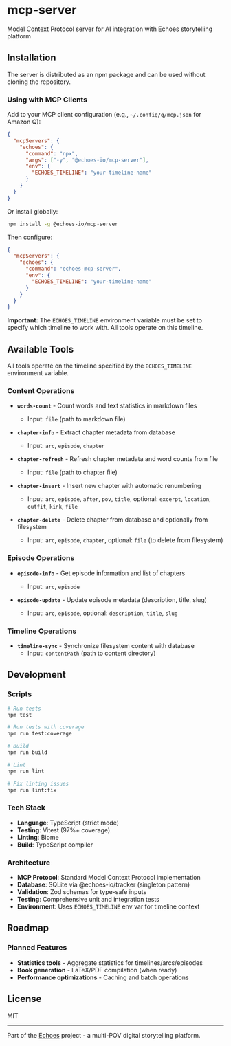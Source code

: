 # mcp-server

Model Context Protocol server for AI integration with Echoes storytelling platform

## Installation

The server is distributed as an npm package and can be used without cloning the repository.

### Using with MCP Clients

Add to your MCP client configuration (e.g., `~/.config/q/mcp.json` for Amazon Q):

```json
{
  "mcpServers": {
    "echoes": {
      "command": "npx",
      "args": ["-y", "@echoes-io/mcp-server"],
      "env": {
        "ECHOES_TIMELINE": "your-timeline-name"
      }
    }
  }
}
```

Or install globally:

```bash
npm install -g @echoes-io/mcp-server
```

Then configure:

```json
{
  "mcpServers": {
    "echoes": {
      "command": "echoes-mcp-server",
      "env": {
        "ECHOES_TIMELINE": "your-timeline-name"
      }
    }
  }
}
```

**Important:** The `ECHOES_TIMELINE` environment variable must be set to specify which timeline to work with. All tools operate on this timeline.

## Available Tools

All tools operate on the timeline specified by the `ECHOES_TIMELINE` environment variable.

### Content Operations
- **`words-count`** - Count words and text statistics in markdown files
  - Input: `file` (path to markdown file)
  
- **`chapter-info`** - Extract chapter metadata from database
  - Input: `arc`, `episode`, `chapter`
  
- **`chapter-refresh`** - Refresh chapter metadata and word counts from file
  - Input: `file` (path to chapter file)
  
- **`chapter-insert`** - Insert new chapter with automatic renumbering
  - Input: `arc`, `episode`, `after`, `pov`, `title`, optional: `excerpt`, `location`, `outfit`, `kink`, `file`
  
- **`chapter-delete`** - Delete chapter from database and optionally from filesystem
  - Input: `arc`, `episode`, `chapter`, optional: `file` (to delete from filesystem)

### Episode Operations
- **`episode-info`** - Get episode information and list of chapters
  - Input: `arc`, `episode`
  
- **`episode-update`** - Update episode metadata (description, title, slug)
  - Input: `arc`, `episode`, optional: `description`, `title`, `slug`

### Timeline Operations
- **`timeline-sync`** - Synchronize filesystem content with database
  - Input: `contentPath` (path to content directory)

## Development

### Scripts

```bash
# Run tests
npm test

# Run tests with coverage
npm run test:coverage

# Build
npm run build

# Lint
npm run lint

# Fix linting issues
npm run lint:fix
```

### Tech Stack

- **Language**: TypeScript (strict mode)
- **Testing**: Vitest (97%+ coverage)
- **Linting**: Biome
- **Build**: TypeScript compiler

### Architecture

- **MCP Protocol**: Standard Model Context Protocol implementation
- **Database**: SQLite via @echoes-io/tracker (singleton pattern)
- **Validation**: Zod schemas for type-safe inputs
- **Testing**: Comprehensive unit and integration tests
- **Environment**: Uses `ECHOES_TIMELINE` env var for timeline context

## Roadmap

### Planned Features
- **Statistics tools** - Aggregate statistics for timelines/arcs/episodes
- **Book generation** - LaTeX/PDF compilation (when ready)
- **Performance optimizations** - Caching and batch operations

## License

MIT

---

Part of the [Echoes](https://github.com/echoes-io) project - a multi-POV digital storytelling platform.
